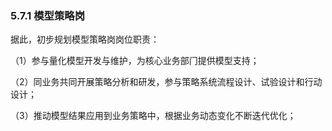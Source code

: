 ### 5.7.1 模型策略岗

据此，初步规划模型策略岗岗位职责：

（1）参与量化模型开发与维护，为核⼼业务部⻔提供模型⽀持；

（2）同业务共同开展策略分析和研发，参与策略系统流程设计、试验设计和⾏动设计；

（3）推动模型结果应⽤到业务策略中，根据业务动态变化不断迭代优化；
